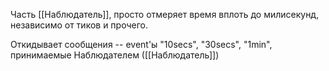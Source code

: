 Часть [[Наблюдатель]], просто отмеряет время вплоть до милисекунд, независимо от тиков и прочего. 

Откидывает сообщения -- event'ы "10secs", "30secs", "1min", принимаемые Наблюдателем ([[Наблюдатель]])